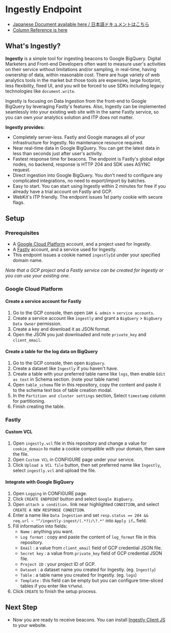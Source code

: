 # Ingestly Endpoint

- [Japanese Document available here / 日本語ドキュメントはこちら](./README-JP.md)
- [Column Reference is here](./COLUMNS.md)

## What's Ingestly?

**Ingestly** is a simple tool for ingesting beacons to Google BigQuery. Digital Marketers and Front-end Developers often want to measure user's activities on their service without limitations and/or sampling, in real-time, having ownership of data, within reasonable cost. There are huge variety of web analytics tools in the market but those tools are expensive, large footprint, less flexibility, fixed UI, and you will be forced to use SDKs including legacy technologies like `document.write`.

Ingestly is focusing on Data Ingestion from the front-end to Google BigQuery by leveraging Fastly's features.
Also, Ingestly can be implemented seamlessly into your existing web site with in the same Fastly service, so you can own your analytics solution and ITP does not matter.

**Ingestly provides:**

- Completely server-less. Fastly and Google manages all of your infrastructure for Ingestly. No maintenance resource required.
- Near real-time data in Google BigQuery. You can get the latest data in less than seconds just after user's activity.
- Fastest response time for beacons. The endpoint is Fastly's global edge nodes, no backend, response is HTTP 204 and SDK uses ASYNC request.
- Direct ingestion into Google BigQuery. You don't need to configure any complicated integrations, no need to export/import by batches.
- Easy to start. You can start using Ingestly within 2 minutes for free if you already have a trial account on Fastly and GCP.
- WebKit's ITP friendly. The endpoint issues 1st party cookie with secure flags.

## Setup

### Prerequisites
- A [Google Cloud Platform](https://cloud.google.com/) account, and a project used for Ingestly.
- A [Fastly](https://www.fastly.com/signup) account, and a service used for Ingestly.
- This endpoint issues a cookie named `ingestlyId` under your specified domain name.

*Note that a GCP project and a Fastly service can be created for Ingestly or you can use your existing one.*

### Google Cloud Platform

#### Create a service account for Fastly
1. Go to the GCP console, then open `IAM & admin` > `service accounts`.
2. Create a service account like `ingestly` and grant a `BigQuery` > `BigQuery Data Owner` permission.
3. Create a key and download it as JSON format.
4. Open the JSON you just downloaded and note `private_key` and `client_email`.

#### Create a table for the log data on BigQuery
1. Go to the GCP console, then open `BigQuery`.
2. Create a dataset like `Ingestly` if you haven't have.
3. Create a table with your preferred table name like `logs`, then enable `Edit as text` in Schema section. (note your table name)
4. Open `table_schema` file in this repository, copy the content and paste it to the schema text box of table creation modal.
5. In the `Partition and cluster settings` section, Select `timestamp` column for partitioning.
6. Finish creating the table.

### Fastly

#### Custom VCL
1. Open `ingestly.vcl` file in this repository and change a value for `cookie_domain` to make a cookie compatible with your domain, then save the file.
2. Open `Custom VCL` in CONFIGURE page under your service.
3. Click `Upload a VCL file` button, then set preferred name like `Ingestly`, select `ingestly.vcl` and upload the file.

#### Integrate with Google BigQuery
1. Open `Logging` in CONFIGURE page.
2. Click `CREATE ENDPOINT` button and select `Google BigQuery`.
3. Open `attach a condition.` link near highlighted `CONDITION`, and select `CREATE A NEW RESPONSE CONDITION`.
4. Enter a name like `Data Ingestion` and set `resp.status == 204 && req.url ~ "^/ingestly-ingest/(.*?)/\?.*"` into `Apply if…` field.
5. Fill information into fields:
    - `Name` : anything you want.
    - `Log format` : copy and paste the content of `log_format` file in this repository.
    - `Email` : a value from `client_email` field of GCP credential JSON file.
    - `Secret key` : a value from `private_key` field of GCP credential JSON file.
    - `Project ID` : your project ID of GCP.
    - `Dataset` : a dataset name you created for Ingestly. (eg. `Ingestly`)
    - `Table` : a table name you created for Ingestly. (eg. `logs`)
    - `Template` : this field can be empty but you can configure time-sliced tables if you enter like `%Y%m%d`.
6. Click `CREATE` to finish the setup process.

## Next Step
- Now you are ready to receive beacons. You can install [Ingestly Client JS](https://github.com/ingestly/ingestly-client-js) to your website.
